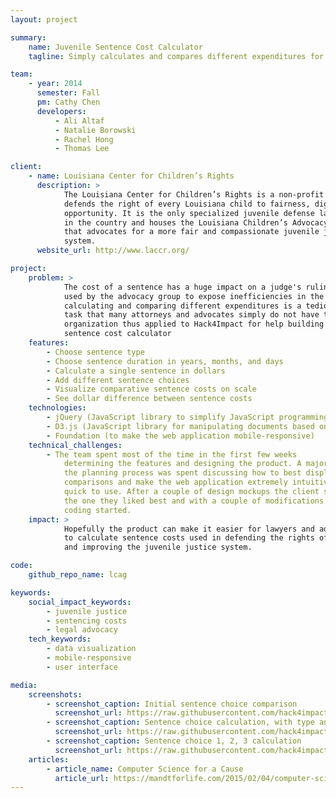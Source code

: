 ```yaml
---
layout: project

summary:
    name: Juvenile Sentence Cost Calculator
    tagline: Simply calculates and compares different expenditures for juvenile sentences to help attorneys and advocates

team:
    - year: 2014
      semester: Fall
      pm: Cathy Chen
      developers:
          - Ali Altaf 
          - Natalie Borowski
          - Rachel Hong
          - Thomas Lee

client:
    - name: Louisiana Center for Children’s Rights
      description: >
            The Louisiana Center for Children’s Rights is a non-profit that
            defends the right of every Louisiana child to fairness, dignity, and
            opportunity. It is the only specialized juvenile defense law office
            in the country and houses the Louisiana Children’s Advocacy Group
            that advocates for a more fair and compassionate juvenile justice
            system.
      website_url: http://www.laccr.org/

project:
    problem: >
            The cost of a sentence has a huge impact on a judge's ruling and is often
            used by the advocacy group to expose inefficiencies in the system. However
            calculating and comparing different expenditures is a tedious and arduous
            task that many attorneys and advocates simply do not have time for. The
            organization thus applied to Hack4Impact for help building a juvenile
            sentence cost calculator
    features:
        - Choose sentence type
        - Choose sentence duration in years, months, and days
        - Calculate a single sentence in dollars
        - Add different sentence choices
        - Visualize comparative sentence costs on scale
        - See dollar difference between sentence costs
    technologies:
        - jQuery (JavaScript library to simplify JavaScript programming) 
        - D3.js (JavaScript library for manipulating documents based on data)
        - Foundation (to make the web application mobile-responsive)
    technical_challenges:
        - The team spent most of the time in the first few weeks
            determining the features and designing the product. A majority of
            the planning process was spent discussing how to best display
            comparisons and make the web application extremely intuitive and
            quick to use. After a couple of design mockups the client selected
            the one they liked best and with a couple of modifications the
            coding started.
    impact: >
            Hopefully the product can make it easier for lawyers and advocates
            to calculate sentence costs used in defending the rights of children
            and improving the juvenile justice system.

code:
    github_repo_name: lcag

keywords:
    social_impact_keywords:
        - juvenile justice
        - sentencing costs
        - legal advocacy
    tech_keywords:
        - data visualization
        - mobile-responsive
        - user interface

media:
    screenshots:
        - screenshot_caption: Initial sentence choice comparison
          screenshot_url: https://raw.githubusercontent.com/hack4impact/lcag/master/ss01.png
        - screenshot_caption: Sentence choice calculation, with type and duration
          screenshot_url: https://raw.githubusercontent.com/hack4impact/lcag/master/ss02.png
        - screenshot_caption: Sentence choice 1, 2, 3 calculation
          screenshot_url: https://raw.githubusercontent.com/hack4impact/lcag/master/ss03.png
    articles:
        - article_name: Computer Science for a Cause
          article_url: https://mandtforlife.com/2015/02/04/computer-science-for-a-cause/
---
```

